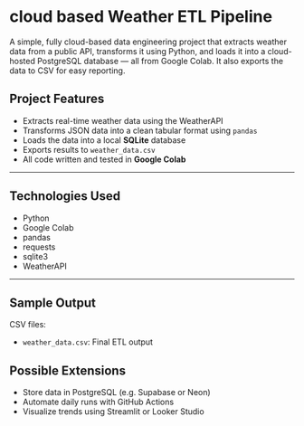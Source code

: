 # cloud based Weather ETL Pipeline
A simple, fully cloud-based data engineering project that extracts weather data from a public API, transforms it using Python, and loads it into a cloud-hosted PostgreSQL database — all from Google Colab. It also exports the data to CSV for easy reporting.

## Project Features
- Extracts real-time weather data using the WeatherAPI
- Transforms JSON data into a clean tabular format using `pandas`
- Loads the data into a local **SQLite** database
- Exports results to `weather_data.csv`
- All code written and tested in **Google Colab**
---
## Technologies Used
- Python
- Google Colab
- pandas
- requests
- sqlite3
- WeatherAPI
---
## Sample Output
CSV files:
- `weather_data.csv`: Final ETL output

## Possible Extensions
- Store data in PostgreSQL (e.g. Supabase or Neon)
- Automate daily runs with GitHub Actions
- Visualize trends using Streamlit or Looker Studio
